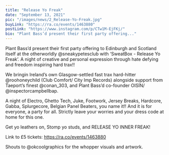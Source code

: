 ```yaml
---
title: "Release Yo Freak"
date: "September 13, 2021"
pic: "/images/news/2_Release-Yo-Freak.jpg"
buyLink: "https://ra.co/events/1463880"
postLink: "https://www.instagram.com/p/CTw1M-EjFKj/"
bio: "Plant Bass’d present their first party offering..."
---
```


Plant Bass’d present their first party offering to Edinburgh and Scotland itself at the otherworldly @sneakypetesclub with ‘SweatBox - Release Yo Freak’.
A night of creative and personal expression through hate defying and freedom inspiring hard trax!!

We bringin Ireland’s own Glasgow-settled fast trax hard-hitter @roohoneychild (Club Comfort/ City Imp Records) alongside support from Taeport’s finest @conan_303, and Plant Bass’d co-founder OISÍN/ @inspectorcampbellbap.

A night of Electro, Ghetto Tech, Juke, Footwork, Jersey Breaks, Hardcore, Gabba, Splurgecore, Belgian Panel Beaters, you name it!!
And it is for everyone, a party for all. Strictly leave your worries and your dress code at home for this one.

Get yo leathers on, Stomp yo studs, and RELEASE YO INNER FREAK!

Link to £5 tickets: https://ra.co/events/1463880

Shouts to @okcoolgraphics for the whopper visuals and artwork.
